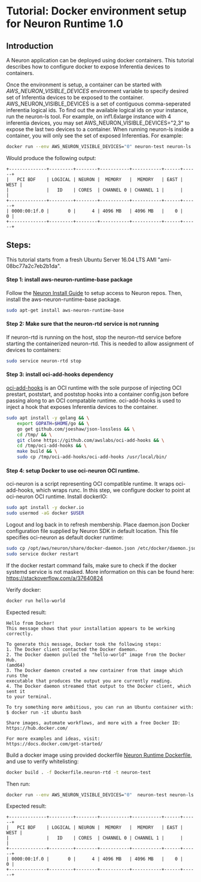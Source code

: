 # Tutorial: Docker environment setup for Neuron Runtime 1.0

## Introduction

A Neuron application can be deployed using docker containers. This tutorial 
describes how to configure docker to expose Inferentia devices to containers.  

Once the environment is setup, a container can be started with 
*AWS_NEURON_VISIBLE_DEVICES* environment variable to specify desired set 
of Inferentia devices to be exposed to the container. AWS_NEURON_VISIBLE_DEVICES 
is a set of contiguous comma-seperated inferentia logical ids. To find out the 
available logical ids on your instance, run the neuron-ls tool.
For example, on inf1.6xlarge instance with 4 inferentia devices, you may 
set AWS_NEURON_VISIBLE_DEVICES="2,3" to expose the last two devices to a 
container.
When running neuron-ls inside a container, you will only see the set of exposed Inferentias.
For example:
```bash
docker run --env AWS_NEURON_VISIBLE_DEVICES="0" neuron-test neuron-ls
```
Would produce the following output:
```
+--------------+---------+--------+-----------+-----------+------+------+
|   PCI BDF    | LOGICAL | NEURON |  MEMORY   |  MEMORY   | EAST | WEST |
|              |   ID    | CORES  | CHANNEL 0 | CHANNEL 1 |      |      |
+--------------+---------+--------+-----------+-----------+------+------+
| 0000:00:1f.0 |       0 |      4 | 4096 MB   | 4096 MB   |    0 |    0 |
+--------------+---------+--------+-----------+-----------+------+------+
```

##  Steps:

This tutorial starts from a fresh Ubuntu Server 16.04 LTS AMI "ami-08bc77a2c7eb2b1da".

#### Step 1: install aws-neuron-runtime-base  package
Follow the [Neuron Install Guide](../neuron-install-guide.md) to setup access to Neuron repos.
Then, install the aws-neuron-runtime-base package. 
```bash
sudo apt-get install aws-neuron-runtime-base
```

#### Step 2: Make sure that the neuron-rtd service is not running
If neuron-rtd is running on the host, stop the neuron-rtd service before starting the containerized neuron-rtd. This is needed to allow assignment of devices to containers:

```bash
sudo service neuron-rtd stop
```

#### Step 3: install oci-add-hooks dependency 

[oci-add-hooks](https://github.com/awslabs/oci-add-hooks) is an OCI runtime with the sole purpose of injecting OCI prestart, poststart, and poststop hooks into a container config.json before passing along to an OCI compatable runtime.
oci-add-hooks is used to inject a hook that exposes Inferentia devices to the container.
```bash
sudo apt install -y golang && \
    export GOPATH=$HOME/go && \
    go get github.com/joeshaw/json-lossless && \
    cd /tmp/ && \
    git clone https://github.com/awslabs/oci-add-hooks && \
    cd /tmp/oci-add-hooks && \
    make build && \
    sudo cp /tmp/oci-add-hooks/oci-add-hooks /usr/local/bin/
```


#### Step 4: setup Docker to use oci-neuron OCI runtime.
oci-neuron is a script representing OCI compatible runtime. It wraps oci-add-hooks, which wraps runc. In this step, we configure docker to point at oci-neuron OCI runtime.
Install dockerIO:

```bash
sudo apt install -y docker.io
sudo usermod -aG docker $USER
```

Logout and log back in to refresh membership. 
Place daemon.json Docker configuration file supplied by Neuron SDK in default location. This file specifies oci-neuron as default docker runtime:

```bash
sudo cp /opt/aws/neuron/share/docker-daemon.json /etc/docker/daemon.json
sudo service docker restart
```

If the docker restart command fails, make sure to check if the docker systemd service is not masked. More information on this can be found here: https://stackoverflow.com/a/37640824

Verify docker:

```bash
docker run hello-world
```

Expected result:
```
Hello from Docker!
This message shows that your installation appears to be working correctly.

To generate this message, Docker took the following steps:
1. The Docker client contacted the Docker daemon.
2. The Docker daemon pulled the "hello-world" image from the Docker Hub.
(amd64)
3. The Docker daemon created a new container from that image which runs the
executable that produces the output you are currently reading.
4. The Docker daemon streamed that output to the Docker client, which sent it
to your terminal.

To try something more ambitious, you can run an Ubuntu container with:
$ docker run -it ubuntu bash

Share images, automate workflows, and more with a free Docker ID:
https://hub.docker.com/

For more examples and ideas, visit:
https://docs.docker.com/get-started/
```


Build a docker image using provided dockerfile [Neuron Runtime Dockerfile](./docker-example/Dockerfile.neuron-rtd), and use to verify whitelisting:
```bash
docker build . -f Dockerfile.neuron-rtd -t neuron-test
```

Then run:
```bash
docker run --env AWS_NEURON_VISIBLE_DEVICES="0"  neuron-test neuron-ls
```
Expected result:
```
+--------------+---------+--------+-----------+-----------+------+------+
|   PCI BDF    | LOGICAL | NEURON |  MEMORY   |  MEMORY   | EAST | WEST |
|              |   ID    | CORES  | CHANNEL 0 | CHANNEL 1 |      |      |
+--------------+---------+--------+-----------+-----------+------+------+
| 0000:00:1f.0 |       0 |      4 | 4096 MB   | 4096 MB   |    0 |    0 |
+--------------+---------+--------+-----------+-----------+------+------+

```
